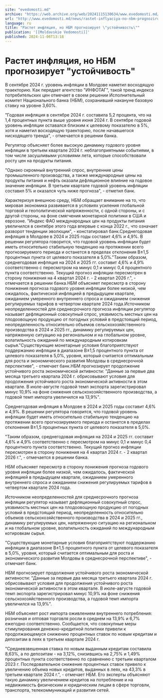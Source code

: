 ```yaml
---
site: "evedomosti.md"
archive: "https://web.archive.org/web/20241115130634/www.evedomosti.md/news/rastet-inflyaciya-no-nbm-prognoziruet-ustojchivost"
url: "http://www.evedomosti.md/news/rastet-inflyaciya-no-nbm-prognoziruet-ustojchivost"
language: ru
title: "Растет инфляция, но НБМ прогнозирует \"устойчивость\""
publication: '[[Moldavskie Vedomosti]]'
published: 2024-11-06T13:18
---
```


# Растет инфляция, но НБМ прогнозирует "устойчивость"

В сентябре 2024 г. уровень инфляции в Молдове наметил восходящую траекторию. Как передает агентство "ИНФОТАГ", такой тренд индекса потребительских цен отмечает в своем решении Исполнительный комитет Национального банка (НБМ), сохранивший накануне базовую ставку на уровне 3,60%.

"Годовая инфляция в сентябре 2024 г. составила 5,2 процента, что на 1,4 процентных пункта выше уровня июня 2024 г. В сентябре годовой уровень инфляции оставался близким к целевому показателю в 5%, хотя и наметил восходящую траекторию, после начавшегося нисходящего тренда", - отмечается в решении банка.

Регулятор объясняет более высокую динамику годового уровня инфляции в третьем квартале 2024 г. неблагоприятными событиями, в том числе засушливыми условиями лета, которые способствовали росту цен на продукты питания.

"Однако скромный внутренний спрос, внутренние цены промышленного производства, а также международные цены на продукты питания и нефть оказали дефляционное влияние на годовое значение инфляции. В третьем квартале годовой уровень инфляции составил 5% и оказался чуть ниже прогноза", - отметил банк.

Характеризуя внешнюю среду, НБМ обращает внимание на то, что мировая экономика развивается в условиях усиления глобальной торговой и геополитической напряженности, с одной стороны, и с другой стороны, на фоне смягчения монетарной политики в США и еврозоне. "Индекс ФАО международных цен на продукты питания увеличился в сентябре этого года впервые с конца 2022 г., что означает разворот тенденции эволюции", - констатировал банк.Среднегодовая инфляция в Молдове в 2024 и 2025 годы составит 4,6% и 4,9%. В решении регулятора говорится, что годовой уровень инфляции будет иметь относительно стабильную тенденцию на протяжении всего прогнозируемого периода и останется в пределах отклонения В±1,5 процентных пункта от целевого показателя в 5,0%."Таким образом, среднегодовая инфляция на 2024 и 2025 гг. составит 4,6% и 4,9% соответственно с пересмотром на минус 0,1 и минус 0,4 процентного пункта соответственно. Текущий прогноз инфляции пересмотрен в сторону понижения на 4 квартал 2024 г. - 2 квартал 2026 г.", - отмечается в решении банка.НБМ объясняет пересмотр в сторону понижения прогноза годового уровня инфляции более низкой, чем ожидалось, фактической инфляцией в предыдущем квартале, ожиданием умеренного внутреннего спроса и ожиданием снижения регулируемых тарифов в четвертом квартале 2024 года.Источником неопределенностей для среднесрочного прогноза инфляции регулятор называет дефляционный совокупный спрос, уязвимость местных цен на плодоовощную продукцию от погодных условий в предстоящий период, неопределенность относительно объемов сельскохозяйственного производства в 2024 и 2025 гг., динамику регулируемых цен, напряженную ситуацию на региональном и на глобальном уровне, волатильность ожиданий по международным котировкам сырья."Существующие монетарные условия благоприятствуют поддержанию инфляции в диапазоне В±1,5 процентного пункта от целевого показателя в 5,0%, уровня, который считается оптимальным для роста и экономического развития Молдовы в среднесрочной перспективе", - отмечает банк.НБМ прогнозирует продолжение устойчивого роста экономической активности: "Данные за первые два месяца третьего квартала 2024 г. обрисовывают условия для продолжения устойчивого роста экономической активности в этом квартале. В июле-августе годовой темп экспорта зарегистрировал минус 10,9% на фоне снижения сельскохозяйственного производства, а годовой темп импорта увеличился на 13,9%".

Среднегодовая инфляция в Молдове в 2024 и 2025 годы составит 4,6% и 4,9%. В решении регулятора говорится, что годовой уровень инфляции будет иметь относительно стабильную тенденцию на протяжении всего прогнозируемого периода и останется в пределах отклонения В±1,5 процентных пункта от целевого показателя в 5,0%.

"Таким образом, среднегодовая инфляция на 2024 и 2025 гг. составит 4,6% и 4,9% соответственно с пересмотром на минус 0,1 и минус 0,4 процентного пункта соответственно. Текущий прогноз инфляции пересмотрен в сторону понижения на 4 квартал 2024 г. - 2 квартал 2026 г.", - отмечается в решении банка.

НБМ объясняет пересмотр в сторону понижения прогноза годового уровня инфляции более низкой, чем ожидалось, фактической инфляцией в предыдущем квартале, ожиданием умеренного внутреннего спроса и ожиданием снижения регулируемых тарифов в четвертом квартале 2024 года.

Источником неопределенностей для среднесрочного прогноза инфляции регулятор называет дефляционный совокупный спрос, уязвимость местных цен на плодоовощную продукцию от погодных условий в предстоящий период, неопределенность относительно объемов сельскохозяйственного производства в 2024 и 2025 гг., динамику регулируемых цен, напряженную ситуацию на региональном и на глобальном уровне, волатильность ожиданий по международным котировкам сырья.

"Существующие монетарные условия благоприятствуют поддержанию инфляции в диапазоне В±1,5 процентного пункта от целевого показателя в 5,0%, уровня, который считается оптимальным для роста и экономического развития Молдовы в среднесрочной перспективе", - отмечает банк.

НБМ прогнозирует продолжение устойчивого роста экономической активности: "Данные за первые два месяца третьего квартала 2024 г. обрисовывают условия для продолжения устойчивого роста экономической активности в этом квартале. В июле-августе годовой темп экспорта зарегистрировал минус 10,9% на фоне снижения сельскохозяйственного производства, а годовой темп импорта увеличился на 13,9%".

НБМ объясняет рост импорта оживлением внутреннего потребления: розничная и оптовая торговля росли в среднем на 13,9% и 6,7% ежегодно соответственно. Сообщается, что совокупные меры стимулирования денежно-кредитной политики привели к продолжающемуся снижению процентных ставок по новым кредитам и депозитам в леях в третьем квартале 2024 г.

"Средневзвешенная ставка по новым выданным кредитам составила 8,63%, а по депозитам - на 3,12%, снизившись на 2,75% и 1,49% процентных пункта соответственно по сравнению с третьим кварталом 2023 г. Последовательное снижение процентных ставок привело к увеличению объема новых кредитов, выданных в леях, на 43,3% в третьем квартале 2024 г.", - отмечает НБМ. Его эксперты объясняют такую динамику увеличением кредитов на потребление и на недвижимость физическим и юридическим лицам в сфере торговли, транспорта, телекоммуникаций и развития сетей.